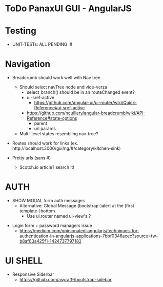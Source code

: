 # ToDo PanaxUI GUI - AngularJS

# Testing

- UNIT-TESTs: ALL PENDING !!!

# Navigation

- Breadcrumb should work well with Nav tree
	- Should select navTree node and vice-verza
		- select_branch() should be in an routeChanged event?
		- ui-sref-active
			- https://github.com/angular-ui/ui-router/wiki/Quick-Reference#ui-sref-active
		- https://github.com/ncuillery/angular-breadcrumb/wiki/API-Reference#state-options
			- parent
			- url params
	- Multi-level states resembling nav-tree?

- Routes should work for links (ex. http://localhost:3000/gui/ng/#/category/kitchen-sink)

- Pretty urls (sans #)
	- Scotch.io article? search it!

# AUTH

* SHOW MODAL form auth messages
	- Alternative: Global Message (bootstrap-)alert at the (first template-)bottom
		- Use ui.router named ui-view's ?

- Login form + password managers issue
	- https://medium.com/opinionated-angularjs/techniques-for-authentication-in-angularjs-applications-7bbf0346acec?source=tw-b8af63a425f1-1424737797183

# UI SHELL

- Responsive Siderbar
	- https://github.com/asyraf9/bootstrap-sidebar
